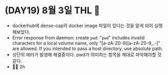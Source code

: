 # (DAY19) 8월 3일 THL 🤞

 - dockerhub에 dense-cap의 docker image 파일이 있다는 것을 알게 되어 실행해보았다.
 - Error response from daemon: create `pwd`: "`pwd`" includes invalid characters for a local volume name, only "[a-zA-Z0-9][a-zA-Z0-9_.-]" are allowed. If you intended to pass a host directory, use absolute path.
 - 상단의 에러가 발생해 해결중이다. pwd가 의미하는 항목을 제대로 파악해야할 것 같다.
 - 🏃‍♀️ 2h
